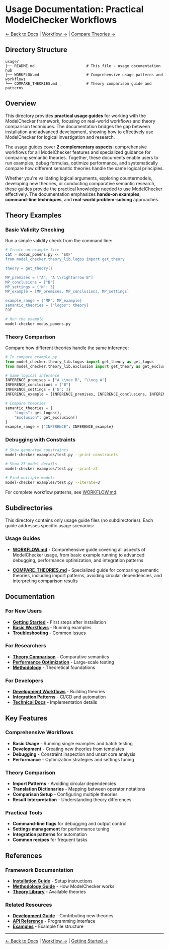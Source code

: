 # Usage Documentation: Practical ModelChecker Workflows

[← Back to Docs](../README.md) | [Workflow →](WORKFLOW.md) | [Compare Theories →](COMPARE_THEORIES.md)

## Directory Structure

```
usage/
├── README.md                       # This file - usage documentation hub
├── WORKFLOW.md                     # Comprehensive usage patterns and workflows
└── COMPARE_THEORIES.md             # Theory comparison guide and patterns
```

## Overview

This directory provides **practical usage guides** for working with the ModelChecker framework, focusing on real-world workflows and theory comparison techniques. The documentation bridges the gap between installation and advanced development, showing how to effectively use ModelChecker for logical investigation and research.

The usage guides cover **2 complementary aspects**: comprehensive workflows for all ModelChecker features and specialized guidance for comparing semantic theories. Together, these documents enable users to run examples, debug formulas, optimize performance, and systematically compare how different semantic theories handle the same logical principles.

Whether you're validating logical arguments, exploring countermodels, developing new theories, or conducting comparative semantic research, these guides provide the practical knowledge needed to use ModelChecker effectively. The documentation emphasizes **hands-on examples**, **command-line techniques**, and **real-world problem-solving** approaches.

## Theory Examples

### Basic Validity Checking

Run a simple validity check from the command line:

```bash
# Create an example file
cat > modus_ponens.py << 'EOF'
from model_checker.theory_lib.logos import get_theory

theory = get_theory()

MP_premises = ["A", "A \\rightarrow B"]
MP_conclusions = ["B"]
MP_settings = {'N': 3}
MP_example = [MP_premises, MP_conclusions, MP_settings]

example_range = {"MP": MP_example}
semantic_theories = {"logos": theory}
EOF

# Run the example
model-checker modus_ponens.py
```

### Theory Comparison

Compare how different theories handle the same inference:

```python
# In compare_example.py
from model_checker.theory_lib.logos import get_theory as get_logos
from model_checker.theory_lib.exclusion import get_theory as get_exclusion

# Same logical inference
INFERENCE_premises = ["A \\vee B", "\\neg A"]
INFERENCE_conclusions = ["B"]
INFERENCE_settings = {'N': 3}
INFERENCE_example = [INFERENCE_premises, INFERENCE_conclusions, INFERENCE_settings]

# Compare theories
semantic_theories = {
    "Logos": get_logos(),
    "Exclusion": get_exclusion()
}
example_range = {"INFERENCE": INFERENCE_example}
```

### Debugging with Constraints

```bash
# Show generated constraints
model-checker examples/test.py --print-constraints

# Show Z3 model details
model-checker examples/test.py --print-z3

# Find multiple models
model-checker examples/test.py --iterate=3
```

For complete workflow patterns, see [WORKFLOW.md](WORKFLOW.md).

## Subdirectories

This directory contains only usage guide files (no subdirectories). Each guide addresses specific usage scenarios:

### Usage Guides

- **[WORKFLOW.md](WORKFLOW.md)** - Comprehensive guide covering all aspects of ModelChecker usage, from basic example running to advanced debugging, performance optimization, and integration patterns

- **[COMPARE_THEORIES.md](COMPARE_THEORIES.md)** - Specialized guide for comparing semantic theories, including import patterns, avoiding circular dependencies, and interpreting comparison results

## Documentation

### For New Users
- **[Getting Started](../installation/GETTING_STARTED.md)** - First steps after installation
- **[Basic Workflows](WORKFLOW.md#basic-workflows)** - Running examples
- **[Troubleshooting](WORKFLOW.md#troubleshooting)** - Common issues

### For Researchers
- **[Theory Comparison](COMPARE_THEORIES.md)** - Comparative semantics
- **[Performance Optimization](WORKFLOW.md#performance-optimization)** - Large-scale testing
- **[Methodology](../methodology/README.md)** - Theoretical foundations

### For Developers
- **[Development Workflows](WORKFLOW.md#theory-development-workflow)** - Building theories
- **[Integration Patterns](WORKFLOW.md#integration-patterns)** - CI/CD and automation
- **[Technical Docs](../../Code/docs/README.md)** - Implementation details

## Key Features

### Comprehensive Workflows
- **Basic Usage** - Running single examples and batch testing
- **Development** - Creating new theories from templates
- **Debugging** - Constraint inspection and unsat core analysis
- **Performance** - Optimization strategies and settings tuning

### Theory Comparison
- **Import Patterns** - Avoiding circular dependencies
- **Translation Dictionaries** - Mapping between operator notations
- **Comparison Setup** - Configuring multiple theories
- **Result Interpretation** - Understanding theory differences

### Practical Tools
- **Command-line flags** for debugging and output control
- **Settings management** for performance tuning
- **Integration patterns** for automation
- **Common recipes** for frequent tasks

## References

### Framework Documentation
- **[Installation Guide](../installation/README.md)** - Setup instructions
- **[Methodology Guide](../methodology/README.md)** - How ModelChecker works
- **[Theory Library](../../Code/src/model_checker/theory_lib/README.md)** - Available theories

### Related Resources
- **[Development Guide](../../Code/docs/DEVELOPMENT.md)** - Contributing new theories
- **[API Reference](../../Code/src/model_checker/README.md)** - Programming interface
- **[Examples](../../Code/docs/EXAMPLES.md)** - Example file structure

---

[← Back to Docs](../README.md) | [Workflow →](WORKFLOW.md) | [Getting Started →](../installation/GETTING_STARTED.md)